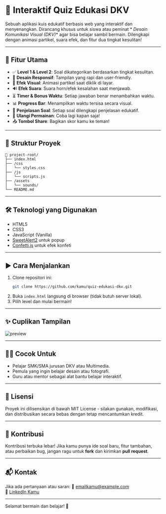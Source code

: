 # 🎯 Interaktif Quiz Edukasi DKV

Sebuah aplikasi kuis edukatif berbasis web yang interaktif dan menyenangkan. Dirancang khusus untuk siswa atau peminat *
*Desain Komunikasi Visual (DKV)** agar bisa belajar sambil bermain. Dilengkapi dengan animasi partikel, suara efek, dan
fitur dua tingkat kesulitan!

---

## 🚀 Fitur Utama

- ✅ **Level 1 & Level 2**: Soal dikategorikan berdasarkan tingkat kesulitan.
- 🎨 **Desain Responsif**: Tampilan yang rapi dan user-friendly.
- 🎇 **Efek Visual**: Animasi partikel saat diklik di layar.
- 🔊 **Efek Suara**: Suara horn/efek kesalahan saat menjawab.
- ⏳ **Timer & Bonus Waktu**: Setiap jawaban benar menambahkan waktu.
- 📊 **Progress Bar**: Menampilkan waktu tersisa secara visual.
- 🧠 **Penjelasan Soal**: Setiap soal dilengkapi penjelasan edukatif.
- 🔁 **Ulangi Permainan**: Coba lagi kapan saja!
- 📤 **Tombol Share**: Bagikan skor kamu ke teman!

---

## 📂 Struktur Proyek

```
📁 project-root/
├── index.html
├── /css
│   └── styles.css
├── /js
│   └── scripts.js
├── /assets
│   └── sounds/
└── README.md
```

---

## 🛠️ Teknologi yang Digunakan

- HTML5
- CSS3
- JavaScript (Vanilla)
- [SweetAlert2](https://sweetalert2.github.io/) untuk popup
- [Confetti.js](https://www.npmjs.com/package/canvas-confetti) untuk efek konfeti

---

## ▶️ Cara Menjalankan

1. Clone repositori ini:
   ```bash
   git clone https://github.com/kamu/quiz-edukasi-dkv.git
   ```
2. Buka `index.html` langsung di browser (tidak butuh server lokal).
3. Pilih level dan mulai bermain!

---

## ✨ Cuplikan Tampilan

![preview](assets/images/screenshot.png)

---

## 🧑‍🎓 Cocok Untuk

- Pelajar SMK/SMA jurusan DKV atau Multimedia.
- Pemula yang ingin belajar desain atau fotografi.
- Guru atau mentor sebagai alat bantu belajar interaktif.

---

## 📜 Lisensi

Proyek ini dilisensikan di bawah MIT License - silakan gunakan, modifikasi, dan distribusikan secara bebas dengan tetap
mencantumkan kredit.

---

## 🙌 Kontribusi

Kontribusi terbuka lebar! Jika kamu punya ide soal baru, fitur tambahan, atau perbaikan bug, jangan ragu untuk **fork**
dan kirimkan **pull request**.

---

## 📬 Kontak

Jika ada pertanyaan atau saran:
📧 emailkamu@example.com  
💼 [LinkedIn Kamu](https://linkedin.com/in/namakamu)

---

Selamat bermain dan belajar! 🎉

```